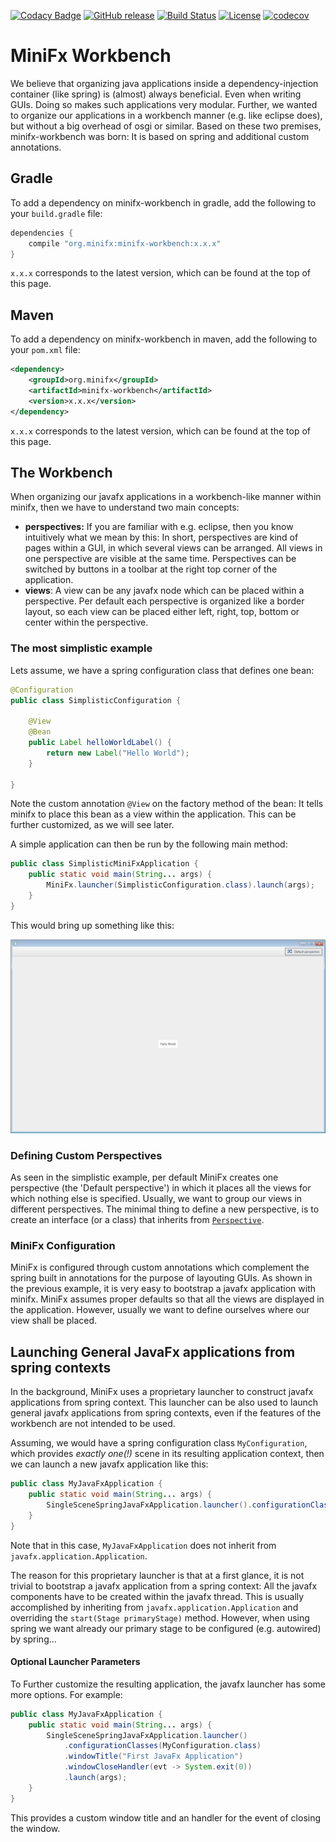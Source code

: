 [![Codacy Badge](https://api.codacy.com/project/badge/Grade/fc1500db4cb34e398616c2085a509612)](https://app.codacy.com/app/minifx-developers/minifx-workbench?utm_source=github.com&utm_medium=referral&utm_content=minifx/minifx-workbench&utm_campaign=Badge_Grade_Dashboard)
[![GitHub release](https://img.shields.io/github/release/minifx/minifx-workbench.svg)](https://github.com/minifx/minifx-workbench/releases/)
[![Build Status](https://travis-ci.com/minifx/minifx-workbench.svg?branch=master)](https://travis-ci.com/minifx/minifx-workbench)
[![License](https://img.shields.io/github/license/minifx/minifx-workbench.svg)](https://opensource.org/licenses/Apache-2.0) 
[![codecov](https://codecov.io/gh/minifx/minifx-workbench/branch/master/graph/badge.svg)](https://codecov.io/gh/minifx/minifx-workbench)


# MiniFx Workbench

We believe that organizing java applications inside a dependency-injection container (like spring) is (almost) always beneficial. 
Even when writing GUIs. Doing so makes such applications very modular. Further, we wanted to organize our applications 
in a workbench manner (e.g. like eclipse does), but without a big overhead of osgi or similar. Based on these two premises, minifx-workbench was born: 
It is based on spring and additional custom annotations.

## Gradle

To add a dependency on minifx-workbench in gradle, add the following to your ```build.gradle``` file:

```gradle
dependencies {
    compile "org.minifx:minifx-workbench:x.x.x"
}
```

```x.x.x``` corresponds to the latest version, which can be found at the top of this page.

## Maven

To add a dependency on minifx-workbench in maven, add the following to your ```pom.xml``` file:

```xml
<dependency>
    <groupId>org.minifx</groupId>
    <artifactId>minifx-workbench</artifactId>
    <version>x.x.x</version>
</dependency>
```

```x.x.x``` corresponds to the latest version, which can be found at the top of this page.



## The Workbench
When organizing our javafx applications in a workbench-like manner within minifx, then we have to understand two 
main concepts:
* __perspectives:__ If you are familiar with e.g. eclipse,  then you know intuitively what we mean by this: 
In short, perspectives are kind of pages within a GUI, in which several views can be arranged. All views in 
one perspective are visible at the same time. Perspectives can be switched by buttons in a toolbar at the right 
top corner of the application.
* __views__: A view can be any javafx node which can be placed within a perspective. Per default each perspective 
is organized like a border layout, so each view can be placed either left, right, top, bottom or center within
the perspective.

### The most simplistic example
Lets assume, we have a spring configuration class that defines one bean:
```java
@Configuration
public class SimplisticConfiguration {
    
    @View
    @Bean
    public Label helloWorldLabel() {
        return new Label("Hello World");
    } 
    
}
```
Note the custom annotation ```@View``` on the factory method of the bean: It tells minifx to place this bean as a 
view within the application. This can be further customized, as we will see later. 

A simple application can then be run by the following main method:
```java
public class SimplisticMiniFxApplication {
    public static void main(String... args) {
        MiniFx.launcher(SimplisticConfiguration.class).launch(args);
    }
}
``` 

This would bring up something like this:

![SimplisticMiniFxApplication](docs/images/SimplisticMiniFxApplication.PNG "SimplisticMiniFxApplication")

### Defining Custom Perspectives
As seen in the simplistic example, per default MiniFx creates one perspective (the 'Default perspective') in which it 
places all the views for which nothing else is specified. Usually, we want to group our views in different perspectives.
The minimal thing to define a new perspective, is to create an interface (or a class) that inherits from 
[```Perspective```](src/main/java/org/minifx/workbench/domain/Perspective.java).


### MiniFx Configuration
MiniFx is configured through custom annotations which complement the spring built in annotations for the purpose of layouting GUIs.
As shown in the previous example, it is very easy to bootstrap a javafx application with minifx. MiniFx assumes 
proper defaults so that all the views are displayed in the application. However, usually we want to define ourselves 
where our view shall be placed.



## Launching General JavaFx applications from spring contexts

In the background, MiniFx uses a proprietary launcher to construct javafx applications from spring context. 
This launcher can be also used to launch general javafx applications from spring contexts, even if the features 
of the workbench are not intended to be used. 

Assuming, we would have a spring configuration class ```MyConfiguration```, which provides _exactly one(!)_ scene 
in its resulting application context, then we can launch a new javafx application like this: 

```java
public class MyJavaFxApplication {
    public static void main(String... args) {
        SingleSceneSpringJavaFxApplication.launcher().configurationClasses(MyConfiguration.class).launch(args);
    }
}
``` 

Note that in this case, ```MyJavaFxApplication``` does not inherit from ```javafx.application.Application```.

The reason for this proprietary launcher is that at a first glance, 
it is not trivial to bootstrap a javafx application from a spring context: 
All the javafx components have to be created within the javafx thread. This is usually accomplished
by inheriting from ```javafx.application.Application``` and overriding the ```start(Stage primaryStage)``` 
method. However, when using spring we want already our primary stage to be configured (e.g. autowired) 
by spring...

#### Optional Launcher Parameters
To Further customize the resulting application, the javafx launcher has some more options. For example: 
```java
public class MyJavaFxApplication {
    public static void main(String... args) {
        SingleSceneSpringJavaFxApplication.launcher()
            .configurationClasses(MyConfiguration.class)
            .windowTitle("First JavaFx Application")
            .windowCloseHandler(evt -> System.exit(0))
            .launch(args);
    }
}
``` 
This provides a custom window title and an handler for the event of closing the window.